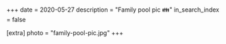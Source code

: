 +++
date = 2020-05-27
description = "Family pool pic 👪"
in_search_index = false

[extra]
photo = "family-pool-pic.jpg"
+++

